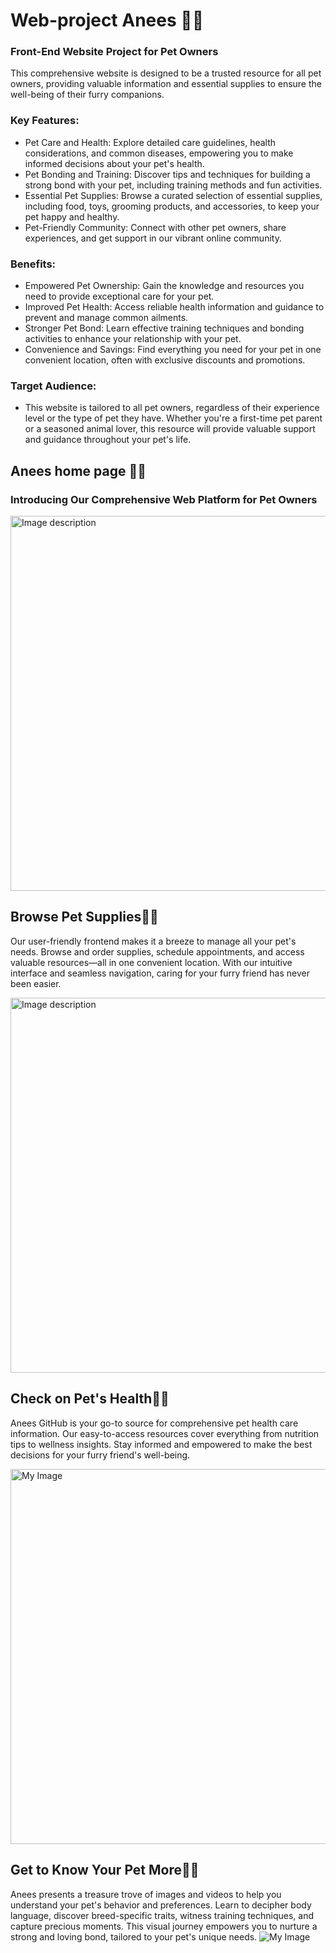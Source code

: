# Web-project Anees 🐼🦩
### Front-End Website Project for Pet Owners
This comprehensive website is designed to be a trusted resource for all pet owners, providing valuable information and essential supplies to ensure the well-being of their furry companions.

### Key Features:

- Pet Care and Health: Explore detailed care guidelines, health considerations, and common diseases, empowering you to make informed decisions about your pet's health.
- Pet Bonding and Training: Discover tips and techniques for building a strong bond with your pet, including training methods and fun activities.
- Essential Pet Supplies: Browse a curated selection of essential supplies, including food, toys, grooming products, and accessories, to keep your pet happy and healthy.
- Pet-Friendly Community: Connect with other pet owners, share experiences, and get support in our vibrant online community.
  
### Benefits:

- Empowered Pet Ownership: Gain the knowledge and resources you need to provide exceptional care for your pet.
- Improved Pet Health: Access reliable health information and guidance to prevent and manage common ailments.
- Stronger Pet Bond: Learn effective training techniques and bonding activities to enhance your relationship with your pet.
- Convenience and Savings: Find everything you need for your pet in one convenient location, often with exclusive discounts and promotions.
### Target Audience:
- This website is tailored to all pet owners, regardless of their experience level or the type of pet they have. Whether you're a first-time pet parent or a seasoned animal lover, this resource will provide valuable support and guidance throughout your pet's life.
## Anees home page 🐾🦄
### Introducing Our Comprehensive Web Platform for Pet Owners


<img src="https://github.com/AishaIbrahum/Advanced-Database-Design-and-Implementation-of-a-Blood-Bank-Management-System/assets/143902740/907d460e-b62c-4ed4-833b-d20d1f9cb6d9" alt="Image description" width ="600">

## Browse Pet Supplies🐾🐰
 Our user-friendly frontend makes it a breeze to manage all your pet's needs. Browse and order supplies, schedule appointments, and access valuable resources—all in one convenient location. With our intuitive interface and seamless navigation, caring for your furry friend has never been easier.

<img src="https://github.com/AishaIbrahum/Advanced-Database-Design-and-Implementation-of-a-Blood-Bank-Management-System/assets/143902740/6ddc1bd1-c221-4aa3-b877-350f6190c7b3" alt="Image description" width="600">

## Check on Pet's Health🐾🐇
Anees GitHub is your go-to source for comprehensive pet health care information. Our easy-to-access resources cover everything from nutrition tips to wellness insights. Stay informed and empowered to make the best decisions for your furry friend's well-being.

<img src="https://github.com/AishaIbrahum/Advanced-Database-Design-and-Implementation-of-a-Blood-Bank-Management-System/assets/143902740/90f42d4d-ee20-4e7a-9e1d-95c2372351e4" alt="My Image" width ="600">

##  Get to Know Your Pet More🐾🦜
Anees presents a treasure trove of images and videos to help you understand your pet's behavior and preferences. Learn to decipher body language, discover breed-specific traits, witness training techniques, and capture precious moments. This visual journey empowers you to nurture a strong and loving bond, tailored to your pet's unique needs.
<img src="https://github.com/AishaIbrahum/Advanced-Database-Design-and-Implementation-of-a-Blood-Bank-Management-System/assets/143902740/96763c12-50b1-4459-9dc5-28781262355b" alt="My Image">


